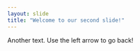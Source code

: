 ```yaml
---
layout: slide
title: "Welcome to our second slide!"
---
```

Another text.
Use the left arrow to go back!
